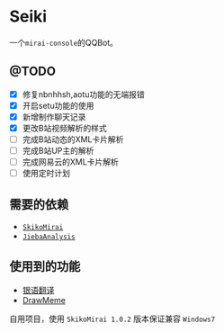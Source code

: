 # Seiki
一个`mirai-console`的QQBot。  

## @TODO
- [x] 修复nbnhhsh,aotu功能的无端报错
- [x] 开启setu功能的使用
- [x] 新增制作聊天记录
- [x] 更改B站视频解析的样式
- [ ] 完成B站动态的XML卡片解析
- [ ] 完成B站UP主的解析
- [ ] 完成网易云的XML卡片解析
- [ ] 使用定时计划

## 需要的依赖
- [`SkikoMirai`](https://github.com/LaoLittle/SkikoMirai)
- [`JiebaAnalysis`](https://github.com/huaban/jieba-analysis)

## 使用到的功能
- [银语翻译](https://github.com/LaoLittle/yinglish-kt)
- [DrawMeme](https://github.com/LaoLittle/DrawMeme)

自用项目，使用 `SkikoMirai 1.0.2` 版本保证兼容 `Windows7`
